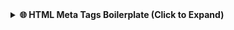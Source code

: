 <details> 
<summary><strong>🌐 HTML Meta Tags Boilerplate (Click to Expand)</strong></summary>
<!DOCTYPE html>
<html lang="en">
<head>
  <!-- ✅ Basic Meta Tags -->

  <!-- Set character encoding -->
  <meta charset="UTF-8" />

  <!-- Set viewport for responsive design -->
  <meta name="viewport" content="width=device-width, initial-scale=1.0" />

  <!-- Page title -->
  <title>Your Page Title</title>

  <!-- SEO: Description and keywords -->
  <meta name="description" content="Short description of the page for SEO and social previews." />
  <meta name="keywords" content="html, meta, seo, responsive, web" />
  <meta name="author" content="Your Name or Company" />

  <!-- Browser UI theme color (mobile Chrome, Android) -->
  <meta name="theme-color" content="#06c1db" />

  <!-- Force latest IE rendering engine -->
  <meta http-equiv="X-UA-Compatible" content="IE=edge" />

  <!-- 🔁 Optional Refresh or Redirect -->
  <!-- <meta http-equiv="refresh" content="30" /> -->
  <!-- <meta http-equiv="refresh" content="5; url=https://example.com/" /> -->

  <!-- 📲 Social Media Previews -->

  <!-- Open Graph (Facebook, LinkedIn) -->
  <meta property="og:title" content="Your Page Title" />
  <meta property="og:description" content="Social media preview text." />
  <meta property="og:image" content="https://example.com/image.jpg" />
  <meta property="og:url" content="https://example.com/" />
  <meta property="og:type" content="website" />

  <!-- Twitter Card -->
  <meta name="twitter:card" content="summary_large_image" />
  <meta name="twitter:title" content="Your Page Title" />
  <meta name="twitter:description" content="Text for tweet preview." />
  <meta name="twitter:image" content="https://example.com/image.jpg" />

  <!-- 📱 App-like Experience for Mobile Devices -->

  <!-- iOS Web App -->
  <meta name="apple-mobile-web-app-capable" content="yes" />
  <meta name="apple-mobile-web-app-status-bar-style" content="black-translucent" />
  <link rel="apple-touch-icon" href="/icon.png" />

  <!-- Favicon -->
  <link rel="icon" href="/favicon.ico" type="image/x-icon" />

  <!-- 🔒 Security (Optional) -->
  <!-- <meta http-equiv="Content-Security-Policy" content="default-src 'self';" /> -->
</head>
<body>
  <h1>Hello, world!</h1>
</body>
</html>
</details>
